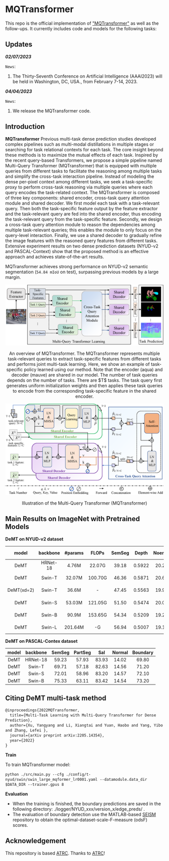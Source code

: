 # MQTransformer


This repo is the official implementation of ["MQTransformer"](https://arxiv.org/abs/2205.14354) as well as the follow-ups. It currently includes code and models for the following tasks:



## Updates


***02/07/2023***

`News`: 

1. The Thirty-Seventh Conference on Artificial Intelligence (AAAI2023) will be held in Washington, DC, USA., from February 7-14, 2023.


***04/04/2023***

`News`: 

1. We release the MQTransformer code. 


## Introduction

**MQTransformer** 
Previous multi-task dense prediction studies developed complex pipelines such as multi-modal distillations in multiple stages or searching for task relational contexts for each task. The core insight beyond these methods is to maximize the mutual effects of each task. Inspired by the recent query-based Transformers, we propose a simple pipeline named Multi-Query Transformer (MQTransformer) that is equipped with multiple queries from different tasks to facilitate the reasoning among multiple tasks and simplify the cross-task interaction pipeline. Instead of modeling the dense per-pixel context among different tasks, we seek a task-specific proxy to perform cross-task reasoning via multiple queries where each query encodes the task-related context. The MQTransformer is composed of three key components: shared encoder, cross-task query attention module and shared decoder. We first model each task with a task-relevant query. Then both the task-specific feature output by the feature extractor and the task-relevant query are fed into the shared encoder, thus encoding the task-relevant query from the task-specific feature. Secondly, we design a cross-task query attention module to reason the dependencies among multiple task-relevant queries; this enables the module to only focus on the query-level interaction. Finally, we use a shared decoder to gradually refine the image features with the reasoned query features from different tasks. Extensive experiment results on two dense prediction datasets (NYUD-v2 and PASCAL-Context) show that the proposed method is an effective approach and achieves state-of-the-art results. 

MQTransformer achieves strong performance on NYUD-v2 semantic segmentation (`54.84 mIoU` on test), surpassing previous models by a large margin.

![MQTransformer](figures/overview.png)
<p align="center"> An overview of MQTransformer. The MQTransformer represents multiple task-relevant queries to extract task-specific features from different tasks and performs joint multi-task learning. Here, we show an example of task-specific policy learned using our method. Note that the encoder (aqua) and decoder (mauve) are shared in our model. The number of task queries depends on the number of tasks. There are $T$ tasks. The task query first generates uniform initialization weights and then applies these task queries to encode from the corresponding task-specific feature in the shared encoder.</p>


![MQTransformer](figures/encoder-decoder.png)
<p align="center">Illustration of the Multi-Query Transformer (MQTransformer)</p>

## Main Results on ImageNet with Pretrained Models

**DeMT on NYUD-v2 dataset**

| model|backbone|#params| FLOPs | SemSeg| Depth | Noemal|Boundary| model checkpopint | log |
| :---: | :---: | :---: | :---: | :---: | :---: | :---: | :---: |:---: |:---: |
| DeMT |HRNet-18| 4.76M  | 22.07G  | 39.18 | 0.5922 | 20.21| 76.4 | [Google Drive]() | [log]()  |
| DeMT | Swin-T | 32.07M | 100.70G | 46.36 | 0.5871 | 20.60| 76.9 | [Google Drive](https://drive.google.com/file/d/1IfQRVyvaVkEfybzh4QAz9Vq_0U38Hngq/view?usp=share_link) | [log](https://drive.google.com/file/d/1eAtQVJLcvIOMwAfKyl2NmYfe3hPne_WK/view?usp=share_link)  |
| DeMT(xd=2) | Swin-T | 36.6M| - | 47.45 | 0.5563| 19.90| 77.0 | [Google Drive](https://drive.google.com/file/d/1Rz4R9vu8bGtskpJDlVfgexYZoHtz8j8k/view?usp=share_link) | [log](https://drive.google.com/file/d/1TPo4pMjbhPAn3gxKOt4P7hVSPJe1Lpsn/view?usp=share_link)  |
| DeMT | Swin-S | 53.03M | 121.05G | 51.50 | 0.5474 | 20.02 | 78.1 | [Google Drive](https://drive.google.com/drive/folders/1jINF9WOyILqrPcsprWbM5VSCEWozsc1c) | [log](https://drive.google.com/drive/folders/1jINF9WOyILqrPcsprWbM5VSCEWozsc1c)|
| DeMT | Swin-B | 90.9M | 153.65G | 54.34 | 0.5209 | 19.21 | 78.5 | [Google Drive]() | [log]() |
| DeMT | Swin-L | 201.64M | -G | 56.94 | 0.5007 | 19.14 | 78.8 | [Google Drive]() | [log]() |

**DeMT on PASCAL-Contex dataset**

| model | backbone |  SemSeg | PartSeg | Sal | Normal| Boundary| 
| :---: | :---: | :---: | :---: | :---: | :---: | :---: |
| DeMT |HRNet-18| 59.23 | 57.93 | 83.93| 14.02 | 69.80 |
| DeMT | Swin-T | 69.71 | 57.18 | 82.63| 14.56 | 71.20 |
| DeMT | Swin-S | 72.01 | 58.96 | 83.20| 14.57 | 72.10 | 
| DeMT | Swin-B | 75.33 | 63.11 | 83.42| 14.54 | 73.20 |



## Citing DeMT multi-task method

```
@inproceedings{2022MQTransformer,
  title={Multi-Task Learning with Multi-Query Transformer for Dense Prediction},
  author={Xu, Yangyang and Li, Xiangtai and Yuan, Haobo and Yang, Yibo and Zhang, Lefei },
  journal={arXiv preprint arXiv:2205.14354},
  year={2022}
}
```



**Train**

To train MQTransformer model:
```
python ./src/main.py --cfg ./config/t-nyud/swin/swin_large_mqformer_lr0001.yaml --datamodule.data_dir $DATA_DIR --trainer.gpus 8
```

**Evaluation**

- When the training is finished, the boundary predictions are saved in the following directory: ./logger/NYUD_xxx/version_x/edge_preds/ .
- The evaluation of boundary detection use the MATLAB-based [SEISM](https://github.com/jponttuset/seism) repository to obtain the optimal-dataset-scale-F-measure (odsF) scores.


## Acknowledgement
This repository is based [ATRC](https://github.com/brdav/atrc). Thanks to [ATRC](https://github.com/brdav/atrc)!

